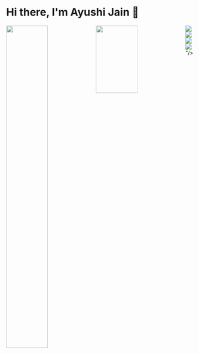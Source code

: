 # Hi there, I'm Ayushi Jain 👋

<img align="left" width="47%" src="https://github-readme-stats.vercel.app/api?username=ayushijain-iuc&show_icons=true&theme=radical" />

<img align="left" style="height:180px" width="47%" src="https://github-readme-stats.vercel.app/api/top-langs/?username=ayushijain-iuc&layout=compact" />

<img  align="left" src="https://img.shields.io/badge/python-3670A0?style=for-the-badge&logo=python&logoColor=ffdd54"/>
<img align="left" src="https://img.shields.io/badge/html5-%23E34F26.svg?style=for-the-badge&logo=html5&logoColor=white"/>
<img align="left" src="https://img.shields.io/badge/css3-%231572B6.svg?style=for-the-badge&logo=css3&logoColor=white"/>
<img align="left" src="<img align="left" src="https://img.shields.io/badge/css3-%231572B6.svg?style=for-the-badge&logo=css3&logoColor=white"/>
"/>

